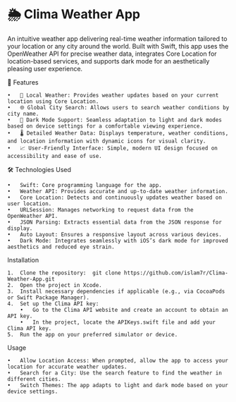# 🌦 Clima Weather App

An intuitive weather app delivering real-time weather information tailored to your location or any city around the world. Built with Swift, this app uses the OpenWeather API for precise weather data, integrates Core Location for location-based services, and supports dark mode for an aesthetically pleasing user experience.

🚀 Features

	•	📍 Local Weather: Provides weather updates based on your current location using Core Location.
	•	🌐 Global City Search: Allows users to search weather conditions by city name.
	•	🌙 Dark Mode Support: Seamless adaptation to light and dark modes based on device settings for a comfortable viewing experience.
	•	🌡️ Detailed Weather Data: Displays temperature, weather conditions, and location information with dynamic icons for visual clarity.
	•	📈 User-Friendly Interface: Simple, modern UI design focused on accessibility and ease of use.

🛠️ Technologies Used

	•	Swift: Core programming language for the app.
	•	Weather API: Provides accurate and up-to-date weather information.
	•	Core Location: Detects and continuously updates weather based on user location.
	•	URLSession: Manages networking to request data from the OpenWeather API.
	•	JSON Parsing: Extracts essential data from the JSON response for display.
	•	Auto Layout: Ensures a responsive layout across various devices.
	•	Dark Mode: Integrates seamlessly with iOS’s dark mode for improved aesthetics and reduced eye strain.

 Installation

	1.	Clone the repository:  git clone https://github.com/islam7r/Clima-Weather-App.git  
    2.	Open the project in Xcode.
	3.	Install necessary dependencies if applicable (e.g., via CocoaPods or Swift Package Manager).
	4.	Set up the Clima API key:  
	    •	Go to the Clima API website and create an account to obtain an API key.
	    •	In the project, locate the APIKeys.swift file and add your Clima API key.
	5.	Run the app on your preferred simulator or device.

Usage

	•	Allow Location Access: When prompted, allow the app to access your location for accurate weather updates.
	•	Search for a City: Use the search feature to find the weather in different cities.
	•	Switch Themes: The app adapts to light and dark mode based on your device settings.

 
